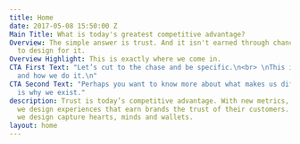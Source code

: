 ```yaml
---
title: Home
date: 2017-05-08 15:50:00 Z
Main Title: What is today's greatest competitive advantage?
Overview: The simple answer is trust. And it isn't earned through chance. You need
  to design for it.
Overview Highlight: This is exactly where we come in.
CTA First Text: "Let’s cut to the chase and be specific.\n<br> \nThis is what we do
  and how we do it.\n"
CTA Second Text: "Perhaps you want to know more about what makes us different. \n<br>\nThis
  is why we exist."
description: Trust is today’s competitive advantage. With new metrics, tools and approaches
  we design experiences that earn brands the trust of their customers. The experiences
  we design capture hearts, minds and wallets.
layout: home
---
```



